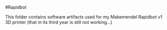 #Rapidbot

This folder contains software artifacts used for my Makemendel Rapidbot v1 3D printer
(that in its third year is still not working...)